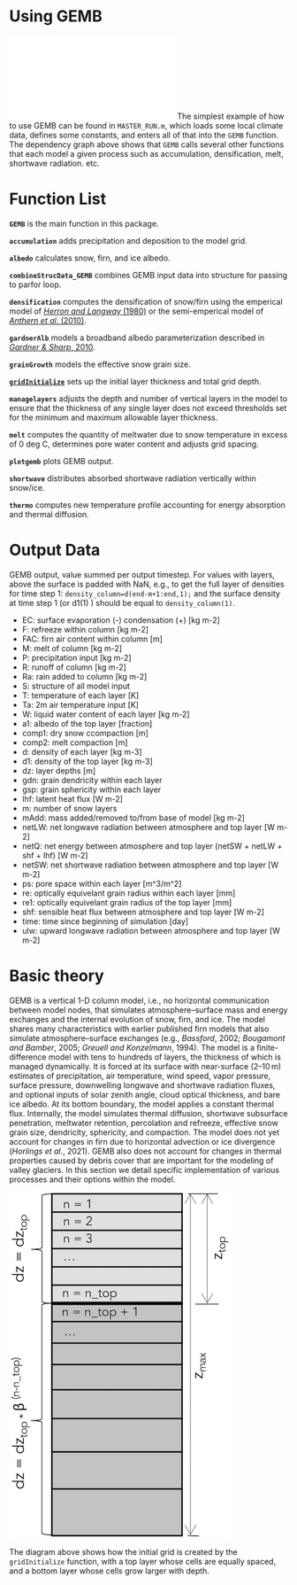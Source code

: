 # Using GEMB
![](figures/DependencyGraph.pdf)
The simplest example of how to use GEMB can be found in `MASTER_RUN.m`, which loads some local climate data, defines some constants, and enters all of that into the `GEMB` function. The dependency graph above shows that `GEMB` calls several other functions that each model a given process such as accumulation, densification, melt, shortwave radiation. etc.

# Function List 

**`GEMB`** is the main function in this package. 

**`accumulation`** adds precipitation and deposition to the model grid.

**`albedo`** calculates snow, firn, and ice albedo.

**`combineStrucData_GEMB`** combines GEMB input data into structure for passing to parfor loop. 

**`densification`** computes the densification of snow/firn using the emperical model of [*Herron and Langway* (1980)](https://doi.org/10.3189/S0022143000015239) or the semi-emperical model of [*Anthern et al*. (2010)](https://doi.org/10.1029/2009JF001306).

**`gardnerAlb`** models a broadband albedo parameterization described in [*Gardner & Sharp*, 2010](https://doi.org/10.1029/2009jf001444). 

**`grainGrowth`** models the effective snow grain size.

[**`gridInitialize`**](gridInitialize_documentation.md) sets up the initial layer thickness and total grid depth.  

**`managelayers`** adjusts the depth and number of vertical layers in the model to ensure that the thickness of any single layer does not exceed thresholds set for the minimum and maximum allowable layer thickness. 

**`melt`** computes the quantity of meltwater due to snow temperature in excess of 0 deg C, determines pore water content and adjusts grid spacing.

**`plotgemb`** plots GEMB output.

**`shortwave`** distributes absorbed shortwave radiation vertically within snow/ice.

**`thermo`** computes new temperature profile accounting for energy absorption and thermal diffusion.

# Output Data 

GEMB output, value summed per output timestep. For values with layers, above the surface is padded with NaN, e.g., to get the full layer of densities for time step 1: `density_column=d(end-m+1:end,1);` and the surface density at time step 1 (or d1(1) ) should be equal to `density_column(1)`.

* EC: surface evaporation (-) condensation (+) [kg m-2]
* F: refreeze within column [kg m-2]
* FAC: firn air content within column [m]
* M: melt of column [kg m-2]
* P: precipitation input [kg m-2]
* R: runoff of column [kg m-2]
* Ra: rain added to column [kg m-2]
* S: structure of all model input
* T: temperature of each layer [K]
* Ta: 2m air temperature input [K]
* W: liquid water content of each layer [kg m-2]
* a1: albedo of the top layer [fraction]
* comp1: dry snow ccompaction [m]
* comp2: melt compaction [m]
* d: density of each layer [kg m-3]
* d1: density of the top layer [kg m-3]
* dz: layer depths [m]
* gdn: grain dendricity within each layer
* gsp: grain sphericity within each layer
* lhf: latent heat flux [W m-2]
* m: number of snow layers
* mAdd: mass added/removed to/from base of model [kg m-2]
* netLW: net longwave radiation between atmosphere and top layer [W m-2]
* netQ: net energy between atmosphere and top layer (netSW + netLW + shf + lhf) [W m-2]
* netSW: net shortwave radiation between atmosphere and top layer [W m-2]
* ps: pore space within each layer [m^3/m^2]
* re: optically equivelant grain radius within each layer [mm]
* re1: optically equivelant grain radius of the top layer [mm]
* shf: sensible heat flux between atmosphere and top layer [W m-2]
* time: time since beginning of simulation [day]
* ulw: upward longwave radiation between atmosphere and top layer [W m-2]


# Basic theory
GEMB is a vertical 1-D column model, i.e., no horizontal communication between model nodes, that simulates atmosphere–surface mass and energy exchanges and the internal evolution of snow, firn, and ice. The model shares many characteristics with earlier published firn models that also simulate atmosphere–surface exchanges (e.g., *Bassford*, 2002; *Bougamont and Bamber*, 2005; *Greuell and Konzelmann*, 1994). The model is a finite-difference model with tens to hundreds of layers, the thickness of which is managed dynamically. It is forced at its surface with near-surface (2–10 m) estimates of precipitation, air temperature, wind speed, vapor pressure, surface pressure, downwelling longwave and shortwave radiation fluxes, and optional inputs of solar zenith angle, cloud optical thickness, and bare ice albedo. At its bottom boundary, the model applies a constant thermal flux. Internally, the model simulates thermal diffusion, shortwave subsurface penetration, meltwater retention, percolation and refreeze, effective snow grain size, dendricity, sphericity, and compaction. The model does not yet account for changes in firn due to horizontal advection or ice divergence (*Horlings et al.*, 2021). GEMB also does not account for changes in thermal properties caused by debris cover that are important for the modeling of valley glaciers. In this section we detail specific implementation of various processes and their options within the model.

![](figures/gardner2023_fig01.png)

The diagram above shows how the initial grid is created by the `gridInitialize` function, with a top layer whose cells are equally spaced, and a bottom layer whose cells grow larger with depth. 


